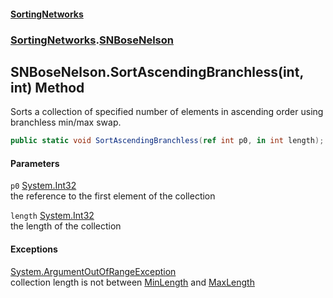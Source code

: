 #### [SortingNetworks](./index.md 'index')
### [SortingNetworks](./SortingNetworks.md 'SortingNetworks').[SNBoseNelson](./SortingNetworks-SNBoseNelson.md 'SortingNetworks.SNBoseNelson')
## SNBoseNelson.SortAscendingBranchless(int, int) Method
Sorts a collection of specified number of elements in ascending order using branchless min/max swap.  
```csharp
public static void SortAscendingBranchless(ref int p0, in int length);
```
#### Parameters
<a name='SortingNetworks-SNBoseNelson-SortAscendingBranchless(int_int)-p0'></a>
`p0` [System.Int32](https://docs.microsoft.com/en-us/dotnet/api/System.Int32 'System.Int32')  
the reference to the first element of the collection  
  
<a name='SortingNetworks-SNBoseNelson-SortAscendingBranchless(int_int)-length'></a>
`length` [System.Int32](https://docs.microsoft.com/en-us/dotnet/api/System.Int32 'System.Int32')  
the length of the collection  
  
#### Exceptions
[System.ArgumentOutOfRangeException](https://docs.microsoft.com/en-us/dotnet/api/System.ArgumentOutOfRangeException 'System.ArgumentOutOfRangeException')  
collection length is not between [MinLength](./SortingNetworks-SNBoseNelson-MinLength.md 'SortingNetworks.SNBoseNelson.MinLength') and [MaxLength](./SortingNetworks-SNBoseNelson-MaxLength.md 'SortingNetworks.SNBoseNelson.MaxLength')  
